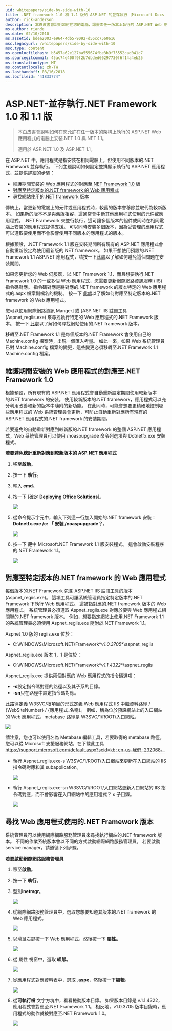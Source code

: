 ```yaml
---
uid: whitepapers/side-by-side-with-10
title: .NET framework 1.0 和 1.1 版的 ASP.NET 的並存執行 |Microsoft Docs
author: rick-anderson
description: 本白皮書會說明如何在您的電腦，讓畫面任一版本上執行的 ASP.NET Web 應用程式上安裝.NET 1.0 與.NET 1.1...
ms.author: riande
ms.date: 02/10/2010
ms.assetid: bdea2003-e964-4db5-9092-d56cc7560616
msc.legacyurl: /whitepapers/side-by-side-with-10
msc.type: content
ms.openlocfilehash: b5457a62e127ba555674fbe3b9f75552cad041c7
ms.sourcegitcommit: 45ac74e400f9f2b7dbded66297730f6f14a4eb25
ms.translationtype: MT
ms.contentlocale: zh-TW
ms.lasthandoff: 08/16/2018
ms.locfileid: "41833774"
---
```

<a name="aspnet-side-by-side-execution-of-net-framework-10-and-11"></a>ASP.NET-並存執行.NET Framework 1.0 和 1.1 版
====================
> 本白皮書會說明如何在您允許在任一版本的架構上執行的 ASP.NET Web 應用程式的電腦上安裝.NET 1.0 與.NET 1.1。
> 
> 適用於 ASP.NET 1.0 及 ASP.NET 1.1。


在 ASP.NET 中，應用程式是指安裝在相同電腦上，但使用不同版本的.NET Framework 並存執行。 下列主題說明如何設定並排顯示執行的 ASP.NET 應用程式，並提供詳細的步驟：

- [維護期間安裝的 Web 應用程式的對應至.NET Framework 1.0 版](#1)
- [對應至特定版本的.NET framework 的 Web 應用程式](#2)
- [尋找網站使用的.NET framework 版本](#3)

傳統上，當更新的電腦上的元件或應用程式時，較舊的版本會移除並取代為較新版本。 如果新的版本不是與舊版相容，這通常會中斷其他應用程式使用的元件或應用程式。 .NET Framework 來並行執行，這可讓多個版本的組件或同時在相同電腦上安裝的應用程式提供支援。 可以同時安裝多個版本，因為受管理的應用程式可以選取要使用而不會影響使用不同版本的應用程式的版本。

根據預設，.NET Framework 1.1 版在安裝期間所有現有的 ASP.NET 應用程式會自動重新設定為使用最新版的.NET framework。 如果不想使用預設的.NET Framework 1.1 ASP.NET 應用程式，請按一下[此處](#1)以了解如何避免這個問題在安裝期間。

如果您更新您的 Web 伺服器，以.NET Framework 1.1，而且想要執行.NET Framework 1.0 的一或多個 Web 應用程式，您需要更新網際網路資訊服務 (IIS) 指令碼對應。 指令碼對應是將對應的.NET framework 的版本特定的 Web 應用程式的.aspx 檔案副檔名的機制。 按一下 [此處](#2)以了解如何對應至特定版本的.NET framework 的 Web 應用程式。

您可以使用網際網路資訊 Manger] 或 [ASP.NET IIS 註冊工具 (Aspnet\_regiis.exe) 來尋找執行特定的 Web 應用程式的.NET Framework 版本。 按一下 [此處](#3)以了解如何尋找網站使用的.NET framework 版本。

移轉至.NET Framework 1.1 是每個版本的.NET Framework 會使用自己的 Machine.config 檔案時，出現一個匯入考量。 如此一來，如果 Web 系統管理員已對 Machine.config 檔案的變更，這些變更必須移轉至.NET Framework 1.1 Machine.config 檔案。

<a id="1"></a>

## <a name="maintaining-your-web-applications-mapping-to-net-framework-10-during-installation"></a>維護期間安裝的 Web 應用程式的對應至.NET Framework 1.0

根據預設，所有現有的 ASP.NET 應用程式會自動重新設定期間使用較新版本的.NET framework 的安裝。 使用較新版本的.NET framework，應用程式可以充分利用改善和新的版本中隨附的新功能。 在此同時，可能會想要更精確地控制哪些應用程式的 Web 系統管理員會更新，可防止自動重新對應所有現有的 ASP.NET 應用程式的.NET framework 的安裝期間。

若要避免的自動重新對應到較新版的.NET framework 的整個 ASP.NET 應用程式，Web 系統管理員可以使用 /noaspupgrade 命令列選項與 Dotnetfx.exe 安裝程式。

**若要避免總計重新對應到較新版本的 ASP.NET 應用程式**

1. 移至**啟動**。
2. 按一下 **執行**。
3. 輸入 **cmd**。
4. 按一下 [確定 **Deploying Office Solutions**]。  
  
    ![](side-by-side-with-10/_static/image1.gif)
5. 從命令提示字元中，輸入下列這一行加入開始的.NET framework 安裝： **Dotnetfx.exe /c: 「 安裝 /noaspupgrade？**。  
  
    ![](side-by-side-with-10/_static/image2.gif)
6. 按一下 **是**中 Microsoft.NET Framework 1.1 版安裝程式。 這會啟動安裝程序的.NET Framework 1.1。  
  
    ![](side-by-side-with-10/_static/image3.gif)

<a id="2"></a>

## <a name="map-a-web-application-to-a-specific-version-of-the-net-framework"></a>對應至特定版本的.NET framework 的 Web 應用程式

每個版本的.NET Framework 包含 ASP.NET IIS 註冊工具的版本 (Aspnet\_regiis.exe)。 這項工具可讓系統管理員指定特定版本的.NET Framework 下執行 Web 應用程式。 這被指對應的.NET framework 版本的 Web 應用程式。 系統管理員必須選取 Aspnet\_regiis.exe 對應於要與 Web 應用程式相關聯的.NET framework 版本。 例如，想要指定網站上使用.NET Framework 1.1 的系統管理員必須使用 Aspnet\_regiis.exe 隨附於.NET Framework 1.1。

Aspnet\_1.0 版的 regiis.exe 位於：

- C:\WINDOWS\Microsoft.NET\Framework\**v1.0.3705**\aspnet\_regiis

Aspnet\_regiis.exe 版本 1，1 是位於：

- C:\WINDOWS\Microsoft.NET\Framework\**v1.1.4322**\aspnet\_regiis

Aspnet\_regiis.exe 提供兩個對應的 Web 應用程式的指令碼選項：

- **-s**設定指令碼對應的路徑以及其子系的目錄。
- **-sn**只在路徑中設定指令碼對應。

此路徑定義 W3SVC/根項目的形式定義 Web 應用程式 IIS 中繼資料路徑 / {WebSiteNumber} / {應用程式\_名稱}。 例如，稱為位於預設網站上的入口網站的 Web 應用程式，metabase 路徑是 W3SVC/1/ROOT/入口網站。

![](side-by-side-with-10/_static/image4.gif)

請注意，您也可以使用名為 Metabase 編輯工具，若要取得的 metabase 路徑。 您可以從 Microsoft 支援服務網站，在下載此工具[ https://support.microsoft.com/default.aspx?scid=kb; en-us-我們; 232068。](https://support.microsoft.com/default.aspx?scid=kb;en-us;232068)

- 執行 Aspnet\_regiis.exe-s W3SVC/1/ROOT/入口網站來更新在入口網站的 IIS 指令碼對應和其 subapplication。  
  
    ![](side-by-side-with-10/_static/image5.gif)

- 執行 Aspnet\_regiis.exe-sn W3SVC/1/ROOT/入口網站更新入口網站的 IIS 指令碼對應，而不會影響在入口網站中的應用程式？ s 子目錄。  
  
    ![](side-by-side-with-10/_static/image6.gif)

<a id="3"></a>

## <a name="find-the-net-framework-version-that-a-web-application-is-using"></a>尋找 Web 應用程式使用的.NET Framework 版本

系統管理員可以使用網際網路服務管理員來尋找執行網站的.NET framework 版本。 不同的作業系統版本會以不同的方式啟動網際網路服務管理員。 若要啟動 service manager，請遵循下列步驟。

**若要啟動網際網路服務管理員**

1. 移至**啟動**。
2. 按一下 **執行**。
3. 型別**inetmgr**。  
  
    ![](side-by-side-with-10/_static/image7.gif)
4. 從網際網路服務管理員中，選取您想要知道其版本的.NET framework 的 Web 應用程式。  
  
    ![](side-by-side-with-10/_static/image8.gif)
5. 以滑鼠右鍵按一下 Web 應用程式，然後按一下 **屬性。**  
  
    ![](side-by-side-with-10/_static/image9.gif)
6. 從 屬性 視窗中，選取 **組態。**  
  
    ![](side-by-side-with-10/_static/image10.gif)
7. 從應用程式對應資料表中，選取 **.aspx**，然後按一下**編輯**。  
  
    ![](side-by-side-with-10/_static/image11.gif)
8. 從**可執行檔** 文字方塊中，看看捲動版本目錄。 如果版本目錄是 v.1.1.4322，應用程式會對應至.NET Framework 1.1。 相反地，v1.0.3705 版本目錄時，應用程式的動作就被對應至.NET Framework 1.0。  
  
    ![](side-by-side-with-10/_static/image12.gif)
